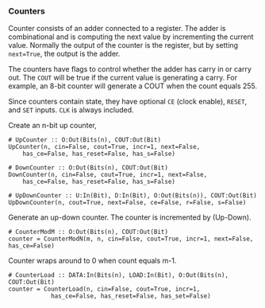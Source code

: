 ### Counters

Counter consists of an adder connected to a register.
The adder is combinational and is computing the next value
by incrementing the current value.
Normally the output of the counter is the register,
but by setting `next=True`, the output is the adder.

The counters have flags to control whether the
adder has carry in or carry out.
The `COUT` will be true if the current value is generating a carry.
For example, an 8-bit counter will generate a COUT 
when the count equals 255.

Since counters contain state,
they have optional `CE` (clock enable), `RESET`, and `SET` inputs.
`CLK` is always included.


Create an n-bit up counter, 
```
# UpCounter :: O:Out(Bits(n), COUT:Out(Bit)
UpCounter(n, cin=False, cout=True, incr=1, next=False, 
    has_ce=False, has_reset=False, has_s=False)
```

```
# DownCounter :: O:Out(Bits(n), COUT:Out(Bit)
DownCounter(n, cin=False, cout=True, incr=1, next=False, 
    has_ce=False, has_reset=False, has_s=False)
```

```
# UpDownCounter :: U:In(Bit), D:In(Bit), O:Out(Bits(n)), COUT:Out(Bit)
UpDownCounter(n, cout=True, next=False, ce=False, r=False, s=False)
```
Generate an up-down counter.
The counter is incremented by (Up-Down).

```
# CounterModM :: O:Out(Bits(n), COUT:Out(Bit)
counter = CounterModN(m, n, cin=False, cout=True, incr=1, next=False, has_ce=False)
```
Counter wraps around to 0 when count equals m-1.


```
# CounterLoad :: DATA:In(Bits(n), LOAD:In(Bit), O:Out(Bits(n), COUT:Out(Bit)
counter = CounterLoad(n, cin=False, cout=True, incr=1,
            has_ce=False, has_reset=False, has_set=False)
